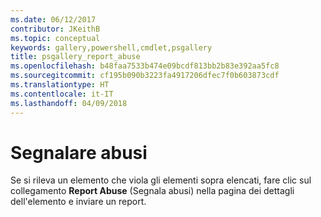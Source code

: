 ```yaml
---
ms.date: 06/12/2017
contributor: JKeithB
ms.topic: conceptual
keywords: gallery,powershell,cmdlet,psgallery
title: psgallery_report_abuse
ms.openlocfilehash: b48faa7533b474e09bcdf813bb2b83e392aa5fc8
ms.sourcegitcommit: cf195b090b3223fa4917206dfec7f0b603873cdf
ms.translationtype: HT
ms.contentlocale: it-IT
ms.lasthandoff: 04/09/2018
---
```

# <a name="report-abuse"></a>Segnalare abusi

Se si rileva un elemento che viola gli elementi sopra elencati, fare clic sul collegamento **Report Abuse** (Segnala abusi) nella pagina dei dettagli dell'elemento e inviare un report.